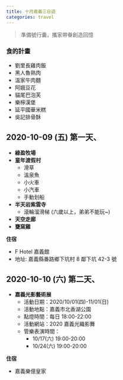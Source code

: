 ```yaml
---
title: 十月嘉義三日遊
categories: travel
---
```


> 準備號行囊，攜家帶眷創造回憶

### 食的計畫

- 劉里長雞肉飯
- 黑人魯熟肉
- 溫家牛肉麵
- 阿娥豆花
- 貓尾巴泡芙
- 樂檸漢堡
- 延平國華米糕
- 吳記排骨酥

## 2020-10-09 (五) 第一天、

- **綠盈牧場**
- **童年渡假村**
  - 滑草
  - 溫泉魚
  - 小火車
  - 小汽車
  - 手動划船
- **半天岩紫雲寺**
  - 滾輪溜滑梯 (六歲以上，弟弟不能玩~)
- **天空走廊**
- **甕窯雞**

**住宿**

- F Hotel 嘉義館
- 地址: 嘉義縣番路鄉下坑村 8 鄰下坑 42-3 號

## 2020-10-10 (六) 第二天、

- **嘉義光影藝術展**
  - 活動日期：2020/10/01(四)-11/01(日)
  - 活動地點：嘉義市北香湖公園
  - 點燈時間：每日 18:00-22:00
  - 活動網站：2020 嘉義光織影舞
  - 管樂表演時間：
    - 10/17(六) 19:00-20:00
    - 10/24(六) 19:00-20:00

**住宿**

- 嘉義樂億皇家
